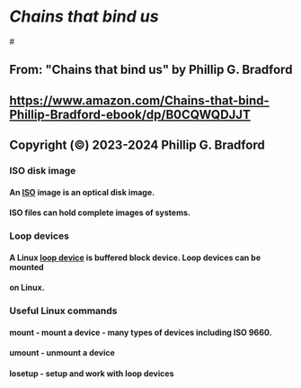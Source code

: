 # *Chains that bind us*<br>
#<br>
## From: "Chains that bind us" by Phillip G. Bradford<br>
##  https://www.amazon.com/Chains-that-bind-Phillip-Bradford-ebook/dp/B0CQWQDJJT<br>
## Copyright (&copy;) 2023-2024 Phillip G. Bradford<br>


### ISO disk image
#### An [ISO](https://en.wikipedia.org/wiki/ISO_9660) image is an optical disk image.  
#### ISO files can hold complete images of systems.
####

### Loop devices
#### A Linux [loop device](https://en.wikipedia.org/wiki/Loop_device) is buffered block device. Loop devices can be mounted 
#### on Linux.  
####
### Useful Linux commands
####
#### mount - mount a device - many types of devices including ISO 9660.
#### umount - unmount a device 
#### losetup - setup and work with loop devices



